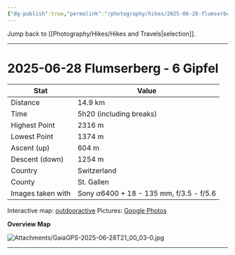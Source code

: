 ```yaml
---
{"dg-publish":true,"permalink":"/photography/hikes/2025-06-28-flumserberg-6-gipfel/","hide":"true","updated":"2025-07-13T18:40:40.415+02:00"}
---
```


Jump back to [[Photography/Hikes/Hikes and Travels\|selection]].

---
# 2025-06-28 Flumserberg - 6 Gipfel

| Stat              | Value                                                 |
| ----------------- | ----------------------------------------------------- |
| Distance          | 14.9 km                                               |
| Time              | 5h20 (including breaks)                               |
| Highest Point     | 2316 m                                                |
| Lowest Point      | 1374 m                                                |
| Ascent (up)       | 604 m                                                 |
| Descent (down)    | 1254 m                                                |
| Country           | Switzerland                                           |
| County            | St. Gallen                                            |
| Images taken with | Sony $\alpha\text{6400}$ + 18 - 135 mm, f/3.5 - f/5.6 |

Interactive map: [outdooractive](https://www.outdooractive.com/en/route/hiking-trail/heidiland/flumserberg-6-gipfel-tour/319564984/?share=%7E3zzqhskm%244ossnfvm)
Pictures: [Google Photos](https://photos.app.goo.gl/29phnFoKbqkEcpCJA)

**Overview Map**

![Attachments/GaiaGPS-2025-06-28T21_00_03-0.jpg](/img/user/Attachments/GaiaGPS-2025-06-28T21_00_03-0.jpg)

---
